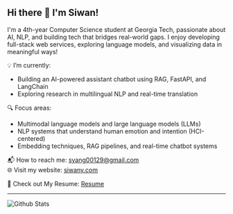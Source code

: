 ## Hi there 👋 I'm Siwan!

I'm a 4th-year Computer Science student at Georgia Tech, passionate about AI, NLP, and building tech that bridges real-world gaps. 
I enjoy developing full-stack web services, exploring language models, and visualizing data in meaningful ways!

💡 I’m currently:
- Building an AI-powered assistant chatbot using RAG, FastAPI, and LangChain  
- Exploring research in multilingual NLP and real-time translation

🔍 Focus areas:
- Multimodal language models and large language models (LLMs)  
- NLP systems that understand human emotion and intention (HCI-centered)  
- Embedding techniques, RAG pipelines, and real-time chatbot systems

📬 How to reach me: [syang00129@gmail.com](mailto:syang00129@gmail.com)    
🌐 Visit my website: [siwany.com](https://siwany.com)

📝 Check out My Resume: [Resume](https://siwany.com/resume)

---
![Github Stats](https://github-readme-stats.vercel.app/api?username=siwany&show_icons=true&bg_color=00000000)


<!--

Here are some ideas to get you started:

- 🔭 I’m currently working on ...
- 🌱 I’m currently learning ...
- 👯 I’m looking to collaborate on ...
- 🤔 I’m looking for help with ...
- 💬 Ask me about ...
- 📫 How to reach me: ...
- 😄 Pronouns: ...
- ⚡ Fun fact: ...
-->
